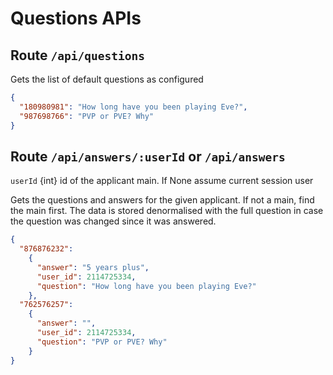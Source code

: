 # Questions APIs

## Route `/api/questions`

Gets the list of default questions as configured

```json
{
  "180980981": "How long have you been playing Eve?",
  "987698766": "PVP or PVE? Why"
}
```

## Route `/api/answers/:userId` or `/api/answers`

`userId` {int} id of the applicant main. If None assume current session user

Gets the questions and answers for the given applicant.
If not a main, find the main first. The data is stored denormalised with the full
question in case the question was changed since it was answered.

```json
{
  "876876232":
    {
      "answer": "5 years plus",
      "user_id": 2114725334,
      "question": "How long have you been playing Eve?"
    },
  "762576257":
    {
      "answer": "",
      "user_id": 2114725334,
      "question": "PVP or PVE? Why"
    }
}
```